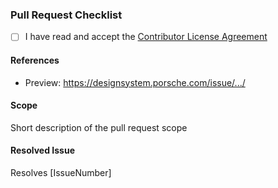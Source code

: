 ### Pull Request Checklist

<!-- Make sure to read and accept the CLA, before you open the pull request: `CONTRIBUTOR_LICENSE_AGREEMENT` -->
<!-- Tick the checkbox in case you accept it (`[x]`) -->

- [ ] I have read and accept the [Contributor License Agreement](https://opensource.porsche.com/docs/cla)

#### References

- Preview: https://designsystem.porsche.com/issue/.../

#### Scope

Short description of the pull request scope

#### Resolved Issue

Resolves [IssueNumber]
